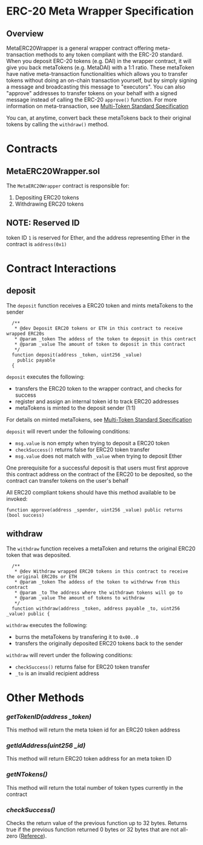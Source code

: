 # ERC-20 Meta Wrapper Specification

## Overview

MetaERC20Wrapper is a general wrapper contract offering meta-transaction methods to any token compliant with the ERC-20 standard. When you deposit ERC-20 tokens (e.g. DAI) in the wrapper contract, it will give you back metaTokens (e.g. MetaDAI) with a 1:1 ratio. These metaToken have native meta-transaction functionalities which allows you to transfer tokens without doing an on-chain transaction yourself, but by simply signing a message and broadcasting this message to "executors". You can also "approve" addresses to transfer tokens on your behalf with a signed message instead of calling the ERC-20 `approve()` function. For more information on meta-transaction, see [Multi-Token Standard Specification]()

You can, at anytime, convert back these metaTokens back to their original tokens by calling the `withdraw()` method.

# Contracts
## MetaERC20Wrapper.sol

The `MetaERC20Wrapper` contract is responsible for:

1. Depositing ERC20 tokens
2. Withdrawing ERC20 tokens

## NOTE: Reserved ID
token ID `1` is reserved for Ether, and the address representing Ether in the contract is `address(0x1)`

# Contract Interactions
## deposit

The `deposit` function receives a ERC20 token and mints metaTokens to the sender 

```solidity
  /**
   * @dev Deposit ERC20 tokens or ETH in this contract to receive wrapped ERC20s
   * @param _token The addess of the token to deposit in this contract
   * @param _value The amount of token to deposit in this contract
   */
  function deposit(address _token, uint256 _value)
    public payable
  {
```

`deposit` executes the following:

- transfers the ERC20 token to the wrapper contract, and checks for success
- register and assign an internal token id to track ERC20 addresses
- metaTokens is minted to the deposit sender (1:1)

For details on minted metaTokens, see [Multi-Token Standard Specification]()

`deposit` will revert under the following conditions:
- `msg.value` is non empty when trying to deposit a ERC20 token
- `checkSuccess()` returns false for ERC20 token transfer
- `msg.value` does not match with `_value` when trying to deposit Ether


One prerequisite for a successful deposit is that users must first approve this contract address on the contract of the ERC20 to be deposited, so the contract can transfer tokens on the user's behalf

All ERC20 compliant tokens should have this method available to be invoked:

```solidity
function approve(address _spender, uint256 _value) public returns (bool success)
```

## withdraw

The `withdraw` function receives a metaToken and returns the original ERC20 token that was deposited.

```solidity
  /**
   * @dev Withdraw wrapped ERC20 tokens in this contract to receive the original ERC20s or ETH
   * @param _token The addess of the token to withdrww from this contract
   * @param _to The address where the withdrawn tokens will go to
   * @param _value The amount of tokens to withdraw
   */
  function withdraw(address _token, address payable _to, uint256 _value) public {
```
`withdraw` executes the following:
- burns the metaTokens by transfering it to `0x00..0`
- transfers the originally deposited ERC20 tokens back to the sender

`withdraw` will revert under the following conditions:
- `checkSuccess()` returns false for ERC20 token transfer
- `_to` is an invalid recipient address

# Other Methods

### *getTokenID(address _token)*

This method will return the meta token id for an ERC20 token address

### *getIdAddress(uint256 _id)*

This method will return ERC20 token address for an meta token ID

### *getNTokens()*

This method will return the total number of token types currently in the contract 

### *checkSuccess()*

Checks the return value of the previous function up to 32 bytes. Returns true if the previous function returned 0 bytes or 32 bytes that are not all-zero ([Referece](https://github.com/dydxprotocol/protocol_v1/blob/5c8d83e6c143c4ba3bbb65ee6c1758a409652aef/contracts/lib/TokenInteract.sol#L122)).